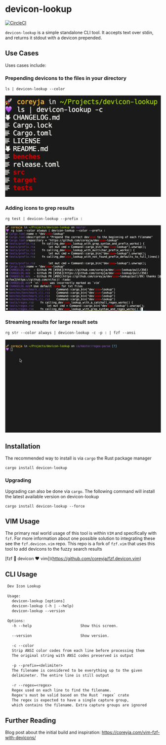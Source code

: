 # devicon-lookup

[![CircleCI](https://circleci.com/gh/coreyja/devicon-lookup.svg?style=svg)](https://circleci.com/gh/coreyja/devicon-lookup)

`devicon-lookup` is a simple standalone CLI tool.
It accepts text over stdin, and returns it stdout with a devicon prepended.

## Use Cases

Uses cases include:

### Prepending devicons to the files in your directory

```
ls | devicon-lookup --color
```
![`ls | devicon-lookup --color`](/docs/screenshots/ls.png?raw=true)

### Adding icons to grep results

```
rg test | devicon-lookup --prefix :
```
![`rg test | devicon-lookup --prefix :`](/docs/screenshots/grep.png?raw=true)

### Streaming results for large result sets

```
rg str --color always | devicon-lookup -c -p : | fzf --ansi
```
![`rg str -uuu --color always | devicon-lookup -c -p : | fzf --ansi`](/docs/screenshots/grep+fzf.gif?raw=true)


## Installation

The recommended way to install is via `cargo` the Rust package manager

```
cargo install devicon-lookup
```

### Upgrading

Upgrading can also be done via `cargo`. The following command will install the latest available version on devicon-lookup

```
cargo install devicon-lookup --force
```

## VIM Usage

The primary real world usage of this tool is within `VIM` and specifically with `fzf`.
For more information about one possible solution to integrating these see the `fzf.devicon.vim` repo.
This repo is a fork of `fzf.vim` that uses this tool to add devicons to the fuzzy search results

[fzf 💜 devicon ❤️ vim])(https://github.com/coreyja/fzf.devicon.vim)

## CLI Usage

```
 Dev Icon Lookup

 Usage:
   devicon-lookup [options]
   devicon-lookup (-h | --help)
   devicon-lookup --version

 Options:
   -h --help                      Show this screen.

   --version                      Show version.

   -c --color
   Strip ANSI color codes from each line before processing them
   The original string with ANSI codes preserved is output

   -p --prefix=<delimiter>
   The filename is considered to be everything up to the given
   delimineter. The entire line is still output

   -r --regex=<regex>
   Regex used on each line to find the filename.
   Regex's must be valid based on the Rust `regex` crate
   The regex is expected to have a single capture group,
   which contains the filename. Extra capture groups are ignored
```

## Further Reading

Blog post about the initial build and inspiration: https://coreyja.com/vim-fzf-with-devicons/
